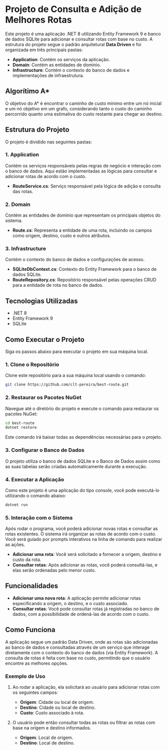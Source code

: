# Projeto de Consulta e Adição de Melhores Rotas

Este projeto é uma aplicação .NET 8 utilizando Entity Framework 9 e banco de dados SQLite para adicionar e consultar rotas com base no custo. A estrutura do projeto segue o padrão arquitetural 
**Data Driven** e foi organizada em três principais pastas:

- **Application**: Contém os serviços da aplicação.
- **Domain**: Contém as entidades de domínio.
- **Infrastructure**: Contém o contexto do banco de dados e implementações de infraestrutura.

## Algorítimo A*
O objetivo do A* é encontrar o caminho de custo mínimo entre um nó inicial e um nó objetivo em um grafo, considerando tanto o custo do caminho percorrido quanto uma estimativa do custo restante para chegar ao destino.

## Estrutura do Projeto

O projeto é dividido nas seguintes pastas:

### 1. **Application**
Contém os serviços responsáveis pelas regras de negócio e interação com o banco de dados. Aqui estão implementadas as lógicas para consultar e adicionar rotas de acordo com o custo.

- **RouteService.cs**: Serviço responsável pela lógica de adição e consulta das rotas.

### 2. **Domain**
Contém as entidades de domínio que representam os principais objetos do sistema.

- **Route.cs**: Representa a entidade de uma rota, incluindo os campos como origem, destino, custo e outros atributos.

### 3. **Infrastructure**
Contém o contexto do banco de dados e configurações de acesso.

- **SQLiteDbContext.cs**: Contexto do Entity Framework para o banco de dados SQLite.
- **RouteRepository.cs**: Repositório responsável pelas operações CRUD para a entidade de rota no banco de dados.

## Tecnologias Utilizadas

- .NET 8
- Entity Framework 9
- SQLite

## Como Executar o Projeto

Siga os passos abaixo para executar o projeto em sua máquina local.

### 1. **Clone o Repositório**

Clone este repositório para a sua máquina local usando o comando:

```bash
git clone https://github.com/clt-pereira/best-route.git
```

### 2. **Restaurar os Pacotes NuGet**

Navegue até o diretório do projeto e execute o comando para restaurar os pacotes NuGet:

```bash
cd best-route
dotnet restore
```

Este comando irá baixar todas as dependências necessárias para o projeto.

### 3. **Configurar o Banco de Dados**

O projeto utiliza o banco de dados SQLite e o Banco de Dados assim como as suas tabelas serão criadas automaticamente durante a execução.

### 4. **Executar a Aplicação**

Como este projeto é uma aplicação do tipo console, você pode executá-lo utilizando o comando abaixo:

```bash
dotnet run
```

### 5. **Interação com o Sistema**

Após rodar o programa, você poderá adicionar novas rotas e consultar as rotas existentes. O sistema irá organizar as rotas de acordo com o custo. Você será guiado por prompts interativos na linha de comando para realizar as ações.

- **Adicionar uma rota**: Você será solicitado a fornecer a origem, destino e custo da rota.
- **Consultar rotas**: Após adicionar as rotas, você poderá consultá-las, e elas serão ordenadas pelo menor custo.

## Funcionalidades

- **Adicionar uma nova rota**: A aplicação permite adicionar rotas especificando a origem, o destino, e o custo associado.
- **Consultar rotas**: Você pode consultar rotas já registradas no banco de dados, com a possibilidade de ordená-las de acordo com o custo.

## Como Funciona

A aplicação segue um padrão Data Driven, onde as rotas são adicionadas ao banco de dados e consultadas através de um serviço que interage diretamente com o contexto do banco de dados (via Entity Framework). A consulta de rotas é feita com base no custo, permitindo que o usuário encontre as melhores opções.

### Exemplo de Uso

1. Ao rodar a aplicação, ela solicitará ao usuário para adicionar rotas com os seguintes campos:
   - **Origem**: Cidade ou local de origem.
   - **Destino**: Cidade ou local de destino.
   - **Custo**: Custo associado à rota.

2. O usuário pode então consultar todas as rotas ou filtrar as rotas com base na origem e destino informados.
   - **Origem**: Local de origem.
   - **Destino**: Local de destino.